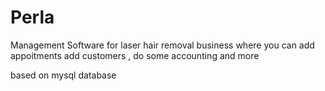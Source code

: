 # Perla
Management Software for laser hair removal business where you can add appoitments add customers , do some accounting and more

based on mysql database
